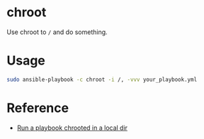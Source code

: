 # chroot

Use chroot to `/` and do something.

# Usage

```bash
sudo ansible-playbook -c chroot -i /, -vvv your_playbook.yml
```

# Reference

* [Run a playbook chrooted in a local dir](https://coderwall.com/p/_lpf1g/run-a-playbook-chrooted-in-a-local-dir)
